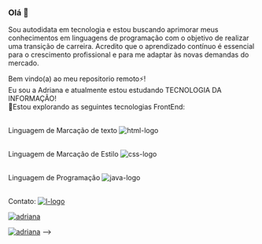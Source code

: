 ### Olá 👋
<p>Sou autodidata em tecnologia e estou buscando aprimorar meus conhecimentos em linguagens de programação com o objetivo de realizar uma transição de carreira. Acredito que o aprendizado contínuo é essencial para o crescimento profissional e para me adaptar às novas demandas do mercado.</p>

Bem vindo(a) ao meu repositorio remoto⚡!
<br>
Eu sou a Adriana e atualmente estou estudando TECNOLOGIA DA INFORMAÇÃO!
<br>
🤔Estou explorando as seguintes tecnologias FrontEnd:

<br> Linguagem de Marcação de texto <img src="https://img.shields.io/badge/HTML5-E34F26?style=for-the-badge&logo=html5&logoColor=white" alt="html-logo"/>

<br>Linguagem de Marcação de Estilo <img src="https://img.shields.io/badge/CSS3-1572B6?style=for-the-badge&logo=css3&logoColor=white" alt="css-logo"/>

<br>Linguagem de Programação <img src="https://img.shields.io/badge/JavaScript-323330?style=for-the-badge&logo=javascript&logoColor=F7DF1E" alt="java-logo"/>

<br>Contato: <a href="https://www.linkedin.com/in/adriana-fs/"/><img src="https://img.shields.io/badge/LinkedIn-0077B5?style=for-the-badge&logo=linkedin&logoColor=white" alt="l-logo"/>

[![adriana](https://github-readme-stats.vercel.app/api?username=Adriana39)](https://github.com/anuraghazra/github-readme-stats)

[![adriana](https://github-readme-stats.vercel.app/api/top-langs/?username=Adriana39)](https://github.com/anuraghazra/github-readme-stats)
-->
